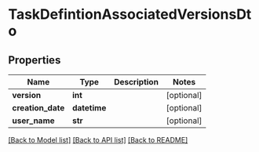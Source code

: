 # TaskDefintionAssociatedVersionsDto

## Properties
Name | Type | Description | Notes
------------ | ------------- | ------------- | -------------
**version** | **int** |  | [optional] 
**creation_date** | **datetime** |  | [optional] 
**user_name** | **str** |  | [optional] 

[[Back to Model list]](../README.md#documentation-for-models) [[Back to API list]](../README.md#documentation-for-api-endpoints) [[Back to README]](../README.md)


